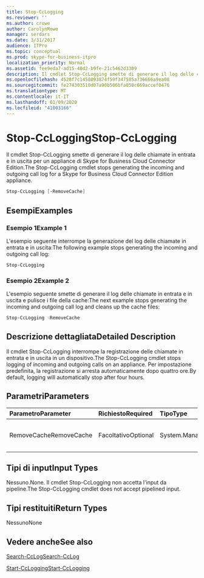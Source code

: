```yaml
---
title: Stop-CcLogging
ms.reviewer: ''
ms.author: crowe
author: CarolynRowe
manager: serdars
ms.date: 3/31/2017
audience: ITPro
ms.topic: conceptual
ms.prod: skype-for-business-itpro
localization_priority: Normal
ms.assetid: fee9eda7-ad15-40d2-b9fe-21c5462d3309
description: Il cmdlet Stop-CcLogging smette di generare il log delle chiamate in entrata e in uscita per un appliance di Skype for Business Cloud Connector Edition.
ms.openlocfilehash: 4528f7c1458093874f59f347585a736666a9ea08
ms.sourcegitcommit: fe274303510d07a90b506bfa050c669accef0476
ms.translationtype: MT
ms.contentlocale: it-IT
ms.lasthandoff: 01/09/2020
ms.locfileid: "41003166"
---
```

# <a name="stop-cclogging"></a><span data-ttu-id="23e75-103">Stop-CcLogging</span><span class="sxs-lookup"><span data-stu-id="23e75-103">Stop-CcLogging</span></span>
 
<span data-ttu-id="23e75-104">Il cmdlet Stop-CcLogging smette di generare il log delle chiamate in entrata e in uscita per un appliance di Skype for Business Cloud Connector Edition.</span><span class="sxs-lookup"><span data-stu-id="23e75-104">The Stop-CcLogging cmdlet stops generating the incoming and outgoing call log for a Skype for Business Cloud Connector Edition appliance.</span></span>
  
```powershell
Stop-CcLogging [-RemoveCache]
```

## <a name="examples"></a><span data-ttu-id="23e75-105">Esempi</span><span class="sxs-lookup"><span data-stu-id="23e75-105">Examples</span></span>
<span data-ttu-id="23e75-106"><a name="Examples"> </a></span><span class="sxs-lookup"><span data-stu-id="23e75-106"></span></span>

### <a name="example-1"></a><span data-ttu-id="23e75-107">Esempio 1</span><span class="sxs-lookup"><span data-stu-id="23e75-107">Example 1</span></span>

<span data-ttu-id="23e75-108">L'esempio seguente interrompe la generazione del log delle chiamate in entrata e in uscita:</span><span class="sxs-lookup"><span data-stu-id="23e75-108">The following example stops generating the incoming and outgoing call log:</span></span> 
  
```powershell
Stop-CcLogging
```

### <a name="example-2"></a><span data-ttu-id="23e75-109">Esempio 2</span><span class="sxs-lookup"><span data-stu-id="23e75-109">Example 2</span></span>

<span data-ttu-id="23e75-110">L'esempio seguente smette di generare il log delle chiamate in entrata e in uscita e pulisce i file della cache:</span><span class="sxs-lookup"><span data-stu-id="23e75-110">The next example stops generating the incoming and outgoing call log and cleans up the cache files:</span></span>
  
```powershell
Stop-CcLogging -RemoveCache
```

## <a name="detailed-description"></a><span data-ttu-id="23e75-111">Descrizione dettagliata</span><span class="sxs-lookup"><span data-stu-id="23e75-111">Detailed Description</span></span>
<span data-ttu-id="23e75-112"><a name="DetailedDescription"> </a></span><span class="sxs-lookup"><span data-stu-id="23e75-112"></span></span>

<span data-ttu-id="23e75-113">Il cmdlet Stop-CcLogging interrompe la registrazione delle chiamate in entrata e in uscita in un dispositivo.</span><span class="sxs-lookup"><span data-stu-id="23e75-113">The Stop-CcLogging cmdlet stops logging of incoming and outgoing calls on an appliance.</span></span> <span data-ttu-id="23e75-114">Per impostazione predefinita, la registrazione si arresta automaticamente dopo quattro ore.</span><span class="sxs-lookup"><span data-stu-id="23e75-114">By default, logging will automatically stop after four hours.</span></span>
  
## <a name="parameters"></a><span data-ttu-id="23e75-115">Parametri</span><span class="sxs-lookup"><span data-stu-id="23e75-115">Parameters</span></span>
<span data-ttu-id="23e75-116"><a name="DetailedDescription"> </a></span><span class="sxs-lookup"><span data-stu-id="23e75-116"></span></span>

|<span data-ttu-id="23e75-117">**Parametro**</span><span class="sxs-lookup"><span data-stu-id="23e75-117">**Parameter**</span></span>|<span data-ttu-id="23e75-118">**Richiesto**</span><span class="sxs-lookup"><span data-stu-id="23e75-118">**Required**</span></span>|<span data-ttu-id="23e75-119">**Tipo**</span><span class="sxs-lookup"><span data-stu-id="23e75-119">**Type**</span></span>|<span data-ttu-id="23e75-120">**Descrizione**</span><span class="sxs-lookup"><span data-stu-id="23e75-120">**Description**</span></span>|
|:-----|:-----|:-----|:-----|
| <span data-ttu-id="23e75-121">RemoveCache</span><span class="sxs-lookup"><span data-stu-id="23e75-121">RemoveCache</span></span> <br/> | <span data-ttu-id="23e75-122">Facoltativo</span><span class="sxs-lookup"><span data-stu-id="23e75-122">Optional</span></span> <br/> | <span data-ttu-id="23e75-123">System.Management.Automation.SwitchParameter</span><span class="sxs-lookup"><span data-stu-id="23e75-123">System.Management.Automation.SwitchParameter</span></span> <br/> |<span data-ttu-id="23e75-124">Rimuove i file della cache di registrazione.</span><span class="sxs-lookup"><span data-stu-id="23e75-124">Removes the logging cache files.</span></span>  <br/> |
   
## <a name="input-types"></a><span data-ttu-id="23e75-125">Tipi di input</span><span class="sxs-lookup"><span data-stu-id="23e75-125">Input Types</span></span>
<span data-ttu-id="23e75-126"><a name="InputTypes"> </a></span><span class="sxs-lookup"><span data-stu-id="23e75-126"></span></span>

<span data-ttu-id="23e75-127">Nessuno.</span><span class="sxs-lookup"><span data-stu-id="23e75-127">None.</span></span> <span data-ttu-id="23e75-128">Il cmdlet Stop-CcLogging non accetta l'input da pipeline.</span><span class="sxs-lookup"><span data-stu-id="23e75-128">The Stop-CcLogging cmdlet does not accept pipelined input.</span></span>
  
## <a name="return-types"></a><span data-ttu-id="23e75-129">Tipi restituiti</span><span class="sxs-lookup"><span data-stu-id="23e75-129">Return Types</span></span>
<span data-ttu-id="23e75-130"><a name="ReturnTypes"> </a></span><span class="sxs-lookup"><span data-stu-id="23e75-130"></span></span>

<span data-ttu-id="23e75-131">Nessuno</span><span class="sxs-lookup"><span data-stu-id="23e75-131">None</span></span>
  
## <a name="see-also"></a><span data-ttu-id="23e75-132">Vedere anche</span><span class="sxs-lookup"><span data-stu-id="23e75-132">See also</span></span>
<span data-ttu-id="23e75-133"><a name="ReturnTypes"> </a></span><span class="sxs-lookup"><span data-stu-id="23e75-133"></span></span>

[<span data-ttu-id="23e75-134">Search-CcLog</span><span class="sxs-lookup"><span data-stu-id="23e75-134">Search-CcLog</span></span>](search-cclog.md)
  
[<span data-ttu-id="23e75-135">Start-CcLogging</span><span class="sxs-lookup"><span data-stu-id="23e75-135">Start-CcLogging</span></span>](start-cclogging.md)
  

